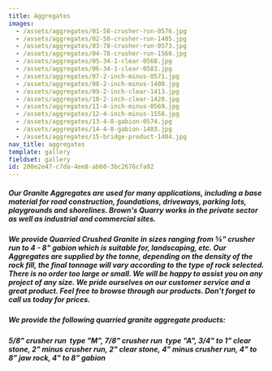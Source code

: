 ```yaml
---
title: Aggregates
images:
  - /assets/aggregates/01-58-crusher-run-0576.jpg
  - /assets/aggregates/02-58-crusher-run-1405.jpg
  - /assets/aggregates/03-78-crusher-run-0573.jpg
  - /assets/aggregates/04-78-crusher-run-1560.jpg
  - /assets/aggregates/05-34-1-clear-0568.jpg
  - /assets/aggregates/06-34-1-clear-0583.jpg
  - /assets/aggregates/07-2-inch-minus-0571.jpg
  - /assets/aggregates/08-2-inch-minus-1400.jpg
  - /assets/aggregates/09-2-inch-clear-1413.jpg
  - /assets/aggregates/10-2-inch-clear-1420.jpg
  - /assets/aggregates/11-4-inch-minus-0569.jpg
  - /assets/aggregates/12-4-inch-minus-1558.jpg
  - /assets/aggregates/13-4-8-gabion-0574.jpg
  - /assets/aggregates/14-4-8-gabion-1403.jpg
  - /assets/aggregates/15-bridge-product-1404.jpg
nav_title: aggregates
template: gallery
fieldset: gallery
id: 200e2e47-c7da-4ee8-ab60-3bc2676cfa92
---
```

<h5>Our Granite Aggregates are used for many applications, including a base material for road construction, foundations, driveways, parking lots, playgrounds and shorelines. Brown's Quarry works in the private sector as well as industrial and commercial sites.</h5>
<h5>We provide Quarried Crushed Granite in sizes ranging from &#8541;" crusher run to 4 - 8" gabion which is suitable for, landscaping, etc. Our Aggregates are supplied by the tonne, depending on the density of the rock fill, the final tonnage will vary according to the type of rock selected. There is no order too large or small.  We will be happy to assist you on any project of any size.  We pride ourselves on our customer service and a great product.  Feel free to browse through our products.  Don’t forget to call us today for prices.</h5><h5> We provide the following quarried granite aggregate products:</h5><h5>5/8" crusher run ­ type "M", 7/8" crusher run ­ type "A", 3/4" to 1" clear stone, 2" minus crusher run, 2" clear stone, 4" minus crusher run, 4" to 8" jaw rock, 4" to 8" gabion</h5>
